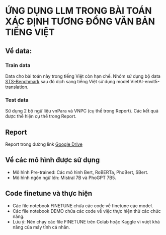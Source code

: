 # ỨNG DỤNG LLM TRONG BÀI TOÁN XÁC ĐỊNH TƯƠNG ĐỒNG VĂN BẢN TIẾNG VIỆT
## Về data:
### Train data
Data cho bài toán này trong tiếng Việt còn hạn chế. Nhóm sử dụng bộ data [STS-Benchmark](https://paperswithcode.com/dataset/sts-benchmark) sau đó dịch sang tiếng Việt sử dụng model VietAI-envit5-translation.

### Test data
Sử dụng 2 bộ ngữ liệu vnPara và VNPC (cụ thể trong Report). Các kết quả được thể hiện cụ thể trong Report.

## Report
Report trong đường link [Google Drive](https://drive.google.com/drive/folders/105o-wPw04XTOBfsOUqUXWJ_jFhMXbFNw?usp=sharing)

## Về các mô hình được sử dụng
- Mô hình Pre-trained: Các mô hình Bert, RoBERTa, PhoBert, SBert.
- Mô hình ngôn ngữ lớn: Mistral 7B và PhoGPT 7B5.

## Code finetune và thực hiện
- Các file notebook FINETUNE chứa các code về finetune các model.
- Các file notebook DEMO chứa các code về việc thực hiện thử các chức năng.
- Lưu ý: Nên chạy các file FINETUNE trên Colab hoặc Kaggle vì vượt khả năng của máy tính cá nhân. 
